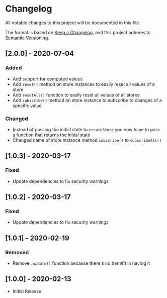 # Changelog

All notable changes to this project will be documented in this file.

The format is based on [Keep a Changelog](https://keepachangelog.com/en/1.0.0/),
and this project adheres to [Semantic Versioning](https://semver.org/spec/v2.0.0.html).

## [2.0.0] - 2020-07-04

### Added

- Add support for computed values
- Add `reset()` method on store instances to easily reset all values of a store
- Add `resetAll()` function to easily reset all values of all stores
- Add `subscribe()` method on store instance to subscribe to changes of a specific value

### Changed

- Instead of passing the initial state to `createStore` you now have to pass a function that returns the initial state
- Changed name of store instance method `subscribe()` to `subscribeAll()`

## [1.0.3] - 2020-03-17

### Fixed

- Update dependencies to fix security warnings

## [1.0.2] - 2020-03-17

### Fixed

- Update dependencies to fix security warnings

## [1.0.1] - 2020-02-19

### Removed

- Remove `.update()` function because there's no benefit in having it

## [1.0.0] - 2020-02-13

- Initial Release
